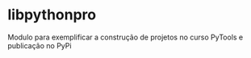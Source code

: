 # libpythonpro
Modulo para exemplificar a construção de projetos no curso PyTools e publicação no PyPi
